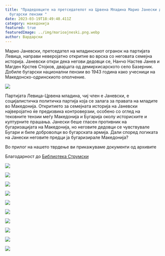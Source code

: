 ```yaml
---
title: "Прадедовците на претседателот на Црвена Младина Марио Јанески добиле
  бугарски пензии "
date: 2023-03-19T18:49:40.411Z
category: македонија
featured: true
featuredImage: ../img/marioajneski.png.webp
author: Вардарски
---
```


<!--StartFragment-->

Марио Јаневски, претседател на младинскиот огранок на партијата Левица, направи неверојатно откритие во врска со неговата семејна историја. Јаневски откри дека негови дедовци се, Нанчо Настев Јанев и Магден Крстев Стојков, двајцата од демирхисарското село Базерник. Добиле бугарски национални пензии во 1943 година како учесници на Македонско-одринскиото ополчение.

![](../img/janeski99.png.webp)

Партијата Левица-Црвена младина, чиј член е Јаневски, е социјалистичка политичка []()партија која се залага за правата на младите во Македонија. Откритието за семејната историја на Јаневски најверојатно ќе предизвика контроверзии, особено со оглед на тековните тензии меѓу Македонија и Бугарија околу историските и културните прашања. Јанески беше гласен противник на бугаризацијата на Македонија, но неговите дедовци се чувствувале Бугари и биле доброволци во бугарската армија. Дали според логиката на Јанески неговите предци ја бугаризирале Македонија?

Во прилог на нашето тврдење ви прикажуваме документи од архивите

Благодарност до [Библиотека Струмски](https://www.strumski.com/)

![](../img/magden_krstev_stojkov_page-0001.jpg.webp)

![](../img/magden_krstev_stojkov_page-0002.jpg.webp)

![](../img/magden_krstev_stojkov_page-0003.jpg.webp)

![](../img/magden_krstev_stojkov_page-0004.jpg.webp)

![](../img/magden_krstev_stojkov_page-0005.jpg.webp)

![](../img/magden_krstev_stojkov_page-0006.jpg.webp)

![](../img/magden_krstev_stojkov_page-0007.jpg.webp)

![](../img/magden_krstev_stojkov_page-0008.jpg.webp)

![](../img/magden_krstev_stojkov_page-0009.jpg.webp)

![](../img/magden_krstev_stojkov_page-0010.jpg.webp)
